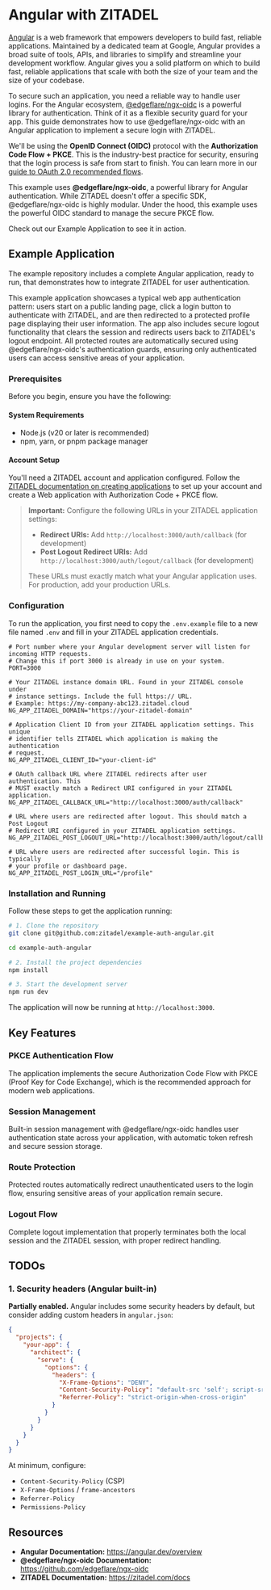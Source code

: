 # Angular with ZITADEL

[Angular](https://angular.dev/) is a web framework that empowers developers to build fast, reliable applications. Maintained by a dedicated team at Google, Angular provides a broad suite of tools, APIs, and libraries to simplify and streamline your development workflow. Angular gives you a solid platform on which to build fast, reliable applications that scale with both the size of your team and the size of your codebase.

To secure such an application, you need a reliable way to handle user logins. For the Angular ecosystem, [@edgeflare/ngx-oidc](https://github.com/edgeflare/ngx-oidc) is a powerful library for authentication. Think of it as a flexible security guard for your app. This guide demonstrates how to use @edgeflare/ngx-oidc with an Angular application to implement a secure login with ZITADEL.

We'll be using the **OpenID Connect (OIDC)** protocol with the **Authorization Code Flow + PKCE**. This is the industry-best practice for security, ensuring that the login process is safe from start to finish. You can learn more in our [guide to OAuth 2.0 recommended flows](https://zitadel.com/docs/guides/integrate/login/oidc/oauth-recommended-flows).

This example uses **@edgeflare/ngx-oidc**, a powerful library for Angular authentication. While ZITADEL doesn't offer a specific SDK, @edgeflare/ngx-oidc is highly modular. Under the hood, this example uses the powerful OIDC standard to manage the secure PKCE flow.

Check out our Example Application to see it in action.

## Example Application

The example repository includes a complete Angular application, ready to run, that demonstrates how to integrate ZITADEL for user authentication.

This example application showcases a typical web app authentication pattern: users start on a public landing page, click a login button to authenticate with ZITADEL, and are then redirected to a protected profile page displaying their user information. The app also includes secure logout functionality that clears the session and redirects users back to ZITADEL's logout endpoint. All protected routes are automatically secured using @edgeflare/ngx-oidc's authentication guards, ensuring only authenticated users can access sensitive areas of your application.

### Prerequisites

Before you begin, ensure you have the following:

#### System Requirements

- Node.js (v20 or later is recommended)
- npm, yarn, or pnpm package manager

#### Account Setup

You'll need a ZITADEL account and application configured. Follow the [ZITADEL documentation on creating applications](https://zitadel.com/docs/guides/integrate/login/oidc/web-app) to set up your account and create a Web application with Authorization Code + PKCE flow.

> **Important:** Configure the following URLs in your ZITADEL application settings:
>
> - **Redirect URIs:** Add `http://localhost:3000/auth/callback` (for development)
> - **Post Logout Redirect URIs:** Add `http://localhost:3000/auth/logout/callback` (for development)
>
> These URLs must exactly match what your Angular application uses. For production, add your production URLs.

### Configuration

To run the application, you first need to copy the `.env.example` file to a new file named `.env` and fill in your ZITADEL application credentials.

```dotenv
# Port number where your Angular development server will listen for incoming HTTP requests.
# Change this if port 3000 is already in use on your system.
PORT=3000

# Your ZITADEL instance domain URL. Found in your ZITADEL console under
# instance settings. Include the full https:// URL.
# Example: https://my-company-abc123.zitadel.cloud
NG_APP_ZITADEL_DOMAIN="https://your-zitadel-domain"

# Application Client ID from your ZITADEL application settings. This unique
# identifier tells ZITADEL which application is making the authentication
# request.
NG_APP_ZITADEL_CLIENT_ID="your-client-id"

# OAuth callback URL where ZITADEL redirects after user authentication. This
# MUST exactly match a Redirect URI configured in your ZITADEL application.
NG_APP_ZITADEL_CALLBACK_URL="http://localhost:3000/auth/callback"

# URL where users are redirected after logout. This should match a Post Logout
# Redirect URI configured in your ZITADEL application settings.
NG_APP_ZITADEL_POST_LOGOUT_URL="http://localhost:3000/auth/logout/callback"

# URL where users are redirected after successful login. This is typically
# your profile or dashboard page.
NG_APP_ZITADEL_POST_LOGIN_URL="/profile"
```

### Installation and Running

Follow these steps to get the application running:

```bash
# 1. Clone the repository
git clone git@github.com:zitadel/example-auth-angular.git

cd example-auth-angular

# 2. Install the project dependencies
npm install

# 3. Start the development server
npm run dev
```

The application will now be running at `http://localhost:3000`.

## Key Features

### PKCE Authentication Flow

The application implements the secure Authorization Code Flow with PKCE (Proof Key for Code Exchange), which is the recommended approach for modern web applications.

### Session Management

Built-in session management with @edgeflare/ngx-oidc handles user authentication state across your application, with automatic token refresh and secure session storage.

### Route Protection

Protected routes automatically redirect unauthenticated users to the login flow, ensuring sensitive areas of your application remain secure.

### Logout Flow

Complete logout implementation that properly terminates both the local session and the ZITADEL session, with proper redirect handling.

## TODOs

### 1. Security headers (Angular built-in)

**Partially enabled.** Angular includes some security headers by default, but consider adding custom headers in `angular.json`:

```json
{
  "projects": {
    "your-app": {
      "architect": {
        "serve": {
          "options": {
            "headers": {
              "X-Frame-Options": "DENY",
              "Content-Security-Policy": "default-src 'self'; script-src 'self' 'unsafe-eval' 'unsafe-inline';",
              "Referrer-Policy": "strict-origin-when-cross-origin"
            }
          }
        }
      }
    }
  }
}
```

At minimum, configure:

- `Content-Security-Policy` (CSP)
- `X-Frame-Options` / `frame-ancestors`
- `Referrer-Policy`
- `Permissions-Policy`

## Resources

- **Angular Documentation:** <https://angular.dev/overview>
- **@edgeflare/ngx-oidc Documentation:** <https://github.com/edgeflare/ngx-oidc>
- **ZITADEL Documentation:** <https://zitadel.com/docs>
